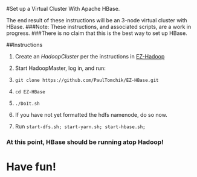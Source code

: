 #Set up a Virtual Cluster With Apache HBase.

The end result of these instructions will be an 3-node virtual cluster with HBase.
###Note: These instructions, and associated scripts, are a work in progress.
###There is no claim that this is the best way to set up HBase.

##Instructions
1. Create an *HadoopCluster* per the instructions in [EZ-Hadoop](https://github.com/PaulTomchik/EZ-Hadoop)

2. Start HadoopMaster, log in, and run:
  1. `git clone https://github.com/PaulTomchik/EZ-HBase.git`
  2. `cd EZ-HBase`
  3. `./DoIt.sh`
3. If you have not yet formatted the hdfs namenode, do so now.
4. Run `start-dfs.sh; start-yarn.sh; start-hbase.sh;`

### At this point, HBase should be running atop Hadoop!

# Have fun!
